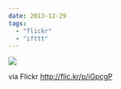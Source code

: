 ```yaml
---
date: 2013-12-29
tags: 
  - "flickr"
  - "ifttt"
---
```


![](http://farm6.staticflickr.com/5512/11615250393_4b2f8c9b62_b.jpg)  

  
  
via Flickr http://flic.kr/p/iGpcgP
